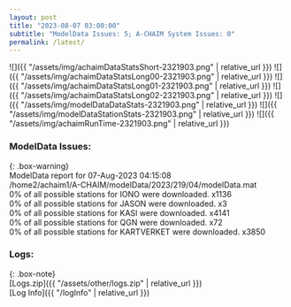```yaml
---
layout: post
title: "2023-08-07 03:00:00"
subtitle: "ModelData Issues: 5; A-CHAIM System Issues: 0"
permalink: /latest/
---
```


![]({{ "/assets/img/achaimDataStatsShort-2321903.png" | relative_url }})
![]({{ "/assets/img/achaimDataStatsLong00-2321903.png" | relative_url }})
![]({{ "/assets/img/achaimDataStatsLong01-2321903.png" | relative_url }})
![]({{ "/assets/img/achaimDataStatsLong02-2321903.png" | relative_url }})
![]({{ "/assets/img/modelDataDataStats-2321903.png" | relative_url }})
![]({{ "/assets/img/modelDataStationStats-2321903.png" | relative_url }})
![]({{ "/assets/img/achaimRunTime-2321903.png" | relative_url }})


### ModelData Issues:  
  
{: .box-warning}  
 ModelData report for 07-Aug-2023 04:15:08   
 /home2/achaim1/A-CHAIM/modelData/2023/219/04/modelData.mat   
 0% of all possible stations for IONO were downloaded. x1136   
 0% of all possible stations for JASON were downloaded. x3   
 0% of all possible stations for KASI were downloaded. x4141   
 0% of all possible stations for QGN were downloaded. x72   
 0% of all possible stations for KARTVERKET were downloaded. x3850   
  


### Logs:  
  
{: .box-note}  
[Logs.zip]({{ "/assets/other/logs.zip" | relative_url }})  
[Log Info]({{ "/logInfo" | relative_url }})  
